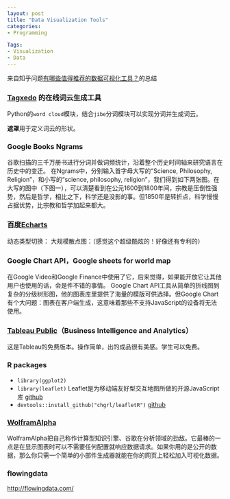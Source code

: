 ```yaml
---
layout: post
title: "Data Visualization Tools"
categories:
- Programming

Tags:
- Visualization
- Data
---
```


来自知乎问题[有哪些值得推荐的数据可视化工具？](https://www.zhihu.com/question/19929609)的总结

### [Tagxedo](http://www.tagxedo.com) 的在线词云生成工具

Python的`word cloud`模块，结合`jibe`分词模块可以实现分词并生成词云。

**遮罩**用于定义词云的形状。

### Google Books Ngrams

谷歌扫描的三千万册书进行分词并做词频统计，沿着整个历史时间轴来研究语言在历史中的变迁。
在Ngrams中，分别输入首字母大写的“Science, Philosophy, Religion”，和小写的“science, philosophy, religion”，我们得到如下两张图。在大写的图中（下图一），可以清楚看到在公元1600到1800年间，宗教是压倒性强势，然后是哲学，相比之下，科学还是没影的事。但1850年是转折点，科学慢慢占据优势，比宗教和哲学加起来都大。

### 百度[Echarts](http://echarts.baidu.com/)

动态类型切换：
大规模散点图：（感觉这个超级酷炫的！好像还有专利的）

### Google Chart API，Google sheets for world map

在Google Video和Google Finance中使用了它，后来觉得，如果能开放它让其他用户也使用的话，会是件不错的事情。 
Google Chart API工具从简单的折线图到复杂的分级树形图，他的图表库里提供了海量的模版可供选择。但Google Chart有个大问题：图表在客户端生成，这意味着那些不支持JavaScript的设备将无法使用。

### [Tableau Public](https://public.tableau.com/s/download)（Business Intelligence and Analytics）

这是Tableau的免费版本。操作简单，出的成品很有美感。学生可以免费。

### R packages

- `library(ggplot2)` 
- `library(leaflet)` Leaflet是为移动端友好型交互地图所做的开源JavaScript库 [github](https://github.com/rstudio/leaflet)
- `devtools::install_github("chgrl/leafletR")` [github](https://github.com/chgrl/leafletR)

### [WolframAlpha](http://www.wolframalpha.com/)

WolframAlpha把自己称作计算型知识引擎、谷歌在分析领域的劲敌。它最棒的一点是在显示图表时可以不需要任何配置就响应数据请求。如果你用的是公开的数据，那么你只需一个简单的小部件生成器就能在你的网页上轻松加入可视化数据。

### flowingdata

http://flowingdata.com/








